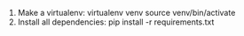 1) Make a virtualenv:
  virtualenv venv
  source venv/bin/activate
2) Install all dependencies:
  pip install -r requirements.txt

